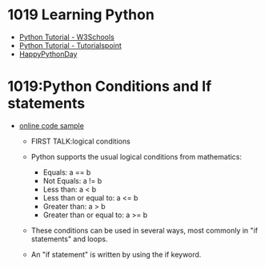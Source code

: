 # 1019 Learning Python
- [Python Tutorial - W3Schools](https://www.w3schools.com/python/)
- [Python Tutorial - Tutorialspoint](https://www.tutorialspoint.com/python/index.htm)
- [HappyPythonDay](https://github.com/MyFirstSecurity2020/HappyPythonDay)

# 1019:Python Conditions and If statements
- [online code sample](https://www.w3schools.com/python/python_conditions.asp)
  - FIRST TALK:logical conditions
  - Python supports the usual logical conditions from mathematics:
    - Equals: a == b
    - Not Equals: a != b
    - Less than: a < b
    - Less than or equal to: a <= b
    - Greater than: a > b
    - Greater than or equal to: a >= b
  - These conditions can be used in several ways, most commonly in "if statements" and loops.
  
  - An "if statement" is written by using the if keyword.
